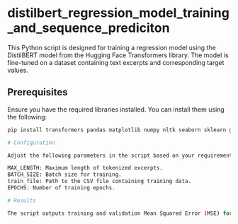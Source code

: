 # distilbert_regression_model_training_and_sequence_prediciton

This Python script is designed for training a regression model using the DistilBERT model from the Hugging Face Transformers library. The model is fine-tuned on a dataset containing text excerpts and corresponding target values.

## Prerequisites

Ensure you have the required libraries installed. You can install them using the following:

```bash
pip install transformers pandas matplotlib numpy nltk seaborn sklearn gensim pyldavis wordcloud textblob spacy textstat

# Configuration

Adjust the following parameters in the script based on your requirements:

MAX_LENGTH: Maximum length of tokenized excerpts.
BATCH_SIZE: Batch size for training.
train_file: Path to the CSV file containing training data.
EPOCHS: Number of training epochs.

# Results

The script outputs training and validation Mean Squared Error (MSE) for model evaluation. Additionally, visualizations are generated to help analyze training and validation losses.
